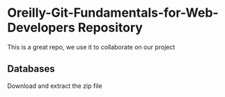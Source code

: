 # Oreilly-Git-Fundamentals-for-Web-Developers Repository

This is a great repo, we use it to collaborate on our project

## Databases

Download and extract the zip file
